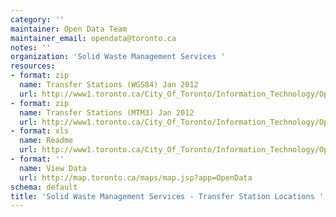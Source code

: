 ```yaml
---
category: ''
maintainer: Open Data Team
maintainer_email: opendata@toronto.ca
notes: ''
organization: 'Solid Waste Management Services '
resources:
- format: zip
  name: Transfer Stations (WGS84) Jan 2012
  url: http://www1.toronto.ca/City_Of_Toronto/Information_Technology/Open_Data/Data_Sets/Assets/Files/SWMS_-_Transfer_Station_Locations_wgs84_Jan2012.zip
- format: zip
  name: Transfer Stations (MTM3) Jan 2012
  url: http://www1.toronto.ca/City_Of_Toronto/Information_Technology/Open_Data/Data_Sets/Assets/Files/SWMS_-_Transfer_Station_Locations_mtm3_Jan2012.zip
- format: xls
  name: Readme
  url: http://www1.toronto.ca/City_Of_Toronto/Information_Technology/Open_Data/Data_Sets/Assets/Files/Solid_Waste_Management_Services_-_Transfer_Station_Locations_Readme.xls
- format: ''
  name: View Data
  url: http://map.toronto.ca/maps/map.jsp?app=OpenData
schema: default
title: 'Solid Waste Management Services - Transfer Station Locations '
---
```

